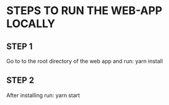 # STEPS TO RUN THE WEB-APP LOCALLY

## STEP 1
Go to to the root directory of the web app and run:
yarn install

## STEP 2
After installing run:
yarn start